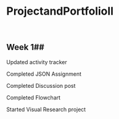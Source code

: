 # ProjectandPortfolioII
<br>


## Week 1##


Updated activity tracker

Completed JSON Assignment 

Completed Discussion post

Completed Flowchart

Started Visual Research project


